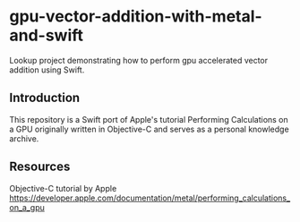 # gpu-vector-addition-with-metal-and-swift
Lookup project demonstrating how to perform gpu accelerated vector addition using Swift.

## Introduction
This repository is a Swift port of Apple's tutorial Performing Calculations on a GPU originally written in Objective-C and serves as a personal knowledge archive.

## Resources

Objective-C tutorial by Apple  
https://developer.apple.com/documentation/metal/performing_calculations_on_a_gpu

